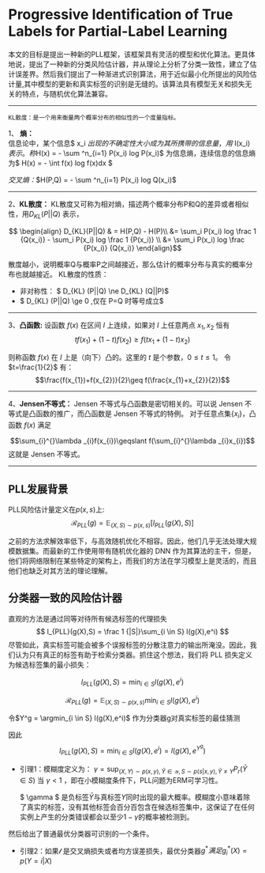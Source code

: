 # Progressive Identification of True Labels for Partial-Label Learning

本文的目标是提出一种新的PLL框架，该框架具有灵活的模型和优化算法。更具体地说，提出了一种新的分类风险估计器，并从理论上分析了分类一致性，建立了估计误差界。然后我们提出了一种渐进式识别算法，用于近似最小化所提出的风险估计量,其中模型的更新和真实标签的识别是无缝的。该算法具有模型无关和损失无关的特点，与随机优化算法兼容。

***

    KL散度：是一个用来衡量两个概率分布的相似性的一个度量指标。

1、 **熵：**    
信息论中，某个信息$ x_i $出现的不确定性大小成为其所携带的信息量，用$ I(x_i) $表示。  
称$H(x) = - \sum ^n_{i=1} P(x_i) log P(x_i)$ 为信息熵，连续信息的信息熵为$ H(x) = - \int f(x) log f(x)dx $

*交叉熵：*$H(P,Q) = - \sum ^n_{i=1} P(x_i) log Q(x_i)$

***
2、**KL散度：**
KL散度又可称为相对熵，描述两个概率分布P和Q的差异或者相似性，用$D_{KL} (P || Q)$ 表示，

$$ \begin{align}
D_{KL}(P||Q) & = H(P,Q) - H(P)\\  
&= \sum_i P(x_i) log \frac 1 {Q(x_i)} - \sum_i P(x_i) log \frac 1 {P(x_i)} \\
&= \sum_i P(x_i) log \frac {P(x_i)} {Q(x_i)}
 \end{align}$$

散度越小，说明概率Q与概率P之间越接近，那么估计的概率分布与真实的概率分布也就越接近。
KL散度的性质：
*  非对称性： $ D_{KL} (P||Q) \ne D_{KL} (Q||P)$
*  $ D_{KL} (P||Q) \ge 0 ,仅在 P=Q 时等号成立$



***
3、**凸函数:**  设函数 $f(x)$ 在区间 $I$ 上连续，如果对 $I$ 上任意两点 $x_{1},x_{2}$ 恒有
$$ tf(x_1) + (1-t)f(x_2) \ge f(tx_1+(1-t)x_2)$$

则称函数 $f(x)$ 在 $I$ 上是（向下）凸的。这里的 $t$ 是个参数，$0\leqslant t\leqslant 1$。
令  $t=\frac{1}{2}$ 有：
$$\frac{f(x_{1})+f(x_{2})}{2}\geq f(\frac{x_{1}+x_{2}}{2})$$
***
4、**Jensen不等式：** Jensen 不等式与凸函数是密切相关的。可以说 Jensen 不等式是凸函数的推广，而凸函数是 Jensen 不等式的特例。
对于任意点集$\left \{ x_{i} \right \}$，凸函数 $f(x)$ 满足

$$\sum_{i}^{}\lambda _{i}f(x_{i})\geqslant f(\sum_{i}^{}\lambda _{i}x_{i})$$
这就是 Jensen 不等式。

***


## PLL发展背景


PLL风险估计量定义在$p(x, s)$上:
$$\mathcal R_{PLL}(g) = \mathbb E_{(X,S)\sim p(x,s)} [l_{PLL}(g(X),S)] $$

之前的方法求解效率低下，与高效随机优化不相容。因此，他们几乎无法处理大规模数据集。而最新的工作使用带有随机优化器的 DNN 作为其算法的主干，但是，他们将网络限制在某些特定的架构上，而我们的方法在学习模型上是灵活的，而且他们也缺乏对其方法的理论理解。


## 分类器一致的风险估计器

直观的方法是通过同等对待所有候选标签的代理损失 
$$ l_{PLL}(g(X),S) = \frac 1 {|S|}\sum_{i \in S} l(g(X),e^i) $$
尽管如此，真实标签可能会被多个误报标签的分散注意力的输出所淹没。因此，我们认为只有真正的标签有助于检索分类器。抓住这个想法，我们将 PLL 损失定义为候选标签集的最小损失：

$$ l_{PLL}(g(X),S) =\min_{i \in S} l(g(X),e^i) $$

$$\mathcal R_{PLL}(g) = \mathbb E_{(X,S)\sim p(x,s)} \min_{i \in S}l(g(X),e^i) $$

令$Y^g = \argmin_{i \in S} l(g(X),e^i)$
作为分类器g对真实标签的最佳猜测

因此
$$ l_{PLL}(g(X),S) =\min_{i \in S} l(g(X),e^i) = l(g(X),e^{Y^g}) $$


* 引理1：模糊度定义为：
$\gamma = \sup_{(X,Y)\sim p(x,y),\bar Y \in \mathcal Y, S\sim p(s|x,y),\bar Y \ne Y} P_r(\bar Y \in S)$  当 $\gamma < 1$ ，即在小模糊度条件下，PLL问题为ERM可学习性。

    $ \gamma $ 是负标签$\bar Y$与真标签$Y$同时出现的最大概率。模糊度小意味着除了真实的标签，没有其他标签会百分百包含在候选标签集中，这保证了在任何实例上产生的分类错误都会以至少$1−\gamma$的概率被检测到。

然后给出了普通最优分类器可识别的一个条件。
* 引理2：如果$\mathcal l$ 是交叉熵损失或者均方误差损失，最优分类器$g^*满足 g^*_i(X)= p(Y=i|X)$


